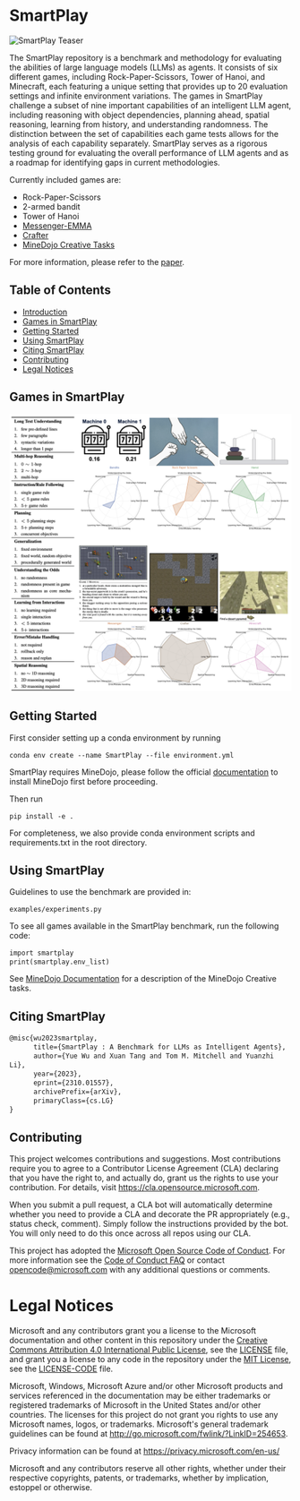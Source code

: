 # SmartPlay

![SmartPlay Teaser](assets/img/teaser.png)

The SmartPlay repository is a benchmark and methodology for evaluating the abilities of large language models (LLMs) as agents. It consists of six different games, including Rock-Paper-Scissors, Tower of Hanoi, and Minecraft, each featuring a unique setting that provides up to 20 evaluation settings and infinite environment variations. The games in SmartPlay challenge a subset of nine important capabilities of an intelligent LLM agent, including reasoning with object dependencies, planning ahead, spatial reasoning, learning from history, and understanding randomness. The distinction between the set of capabilities each game tests allows for the analysis of each capability separately. SmartPlay serves as a rigorous testing ground for evaluating the overall performance of LLM agents and as a roadmap for identifying gaps in current methodologies.

Currently included games are:
- Rock-Paper-Scissors
- 2-armed bandit
- Tower of Hanoi
- [Messenger-EMMA](https://github.com/ahjwang/messenger-emma)
- [Crafter](https://github.com/danijar/crafter)
- [MineDojo Creative Tasks](https://github.com/MineDojo/MineDojo/tree/main)

For more information, please refer to the [paper](https://arxiv.org/abs/2310.01557).

## Table of Contents

- [Introduction](#introduction)
- [Games in SmartPlay](#games-in-smartplay)
- [Getting Started](#getting-started)
- [Using SmartPlay](#using-smartplay)
- [Citing SmartPlay](#citing-smartplay)
- [Contributing](#contributing)
- [Legal Notices](#legal-notices)

## Games in SmartPlay <a name="games-in-smartplay"></a>
![Games in SmartPlay](assets/figures/fig2.png)

## Getting Started <a name="getting-started"></a>

First consider setting up a conda environment by running 
```
conda env create --name SmartPlay --file environment.yml
```

SmartPlay requires MineDojo, please follow the official [documentation](https://docs.minedojo.org/sections/getting_started/install.html#direct-install) to install MineDojo first before proceeding.

Then run

```
pip install -e .
```

For completeness, we also provide conda environment scripts and requirements.txt in the root directory.

## Using SmartPlay <a name="using-smartplay"></a>

Guidelines to use the benchmark are provided in:

```
examples/experiments.py
```

To see all games available in the SmartPlay benchmark, run the following code:

```
import smartplay
print(smartplay.env_list)
```

See [MineDojo Documentation](https://github.com/MineDojo/MineDojo/blob/main/minedojo/tasks/description_files/creative_tasks.yaml) for a description of the MineDojo Creative tasks.

## Citing SmartPlay <a name="citing-smartplay"></a>
```
@misc{wu2023smartplay,
      title={SmartPlay : A Benchmark for LLMs as Intelligent Agents}, 
      author={Yue Wu and Xuan Tang and Tom M. Mitchell and Yuanzhi Li},
      year={2023},
      eprint={2310.01557},
      archivePrefix={arXiv},
      primaryClass={cs.LG}
}
```

## Contributing <a name="contributing"></a>

This project welcomes contributions and suggestions.  Most contributions require you to agree to a
Contributor License Agreement (CLA) declaring that you have the right to, and actually do, grant us
the rights to use your contribution. For details, visit https://cla.opensource.microsoft.com.

When you submit a pull request, a CLA bot will automatically determine whether you need to provide
a CLA and decorate the PR appropriately (e.g., status check, comment). Simply follow the instructions
provided by the bot. You will only need to do this once across all repos using our CLA.

This project has adopted the [Microsoft Open Source Code of Conduct](https://opensource.microsoft.com/codeofconduct/).
For more information see the [Code of Conduct FAQ](https://opensource.microsoft.com/codeofconduct/faq/) or
contact [opencode@microsoft.com](mailto:opencode@microsoft.com) with any additional questions or comments.

# Legal Notices <a name="legal-notices"></a>

Microsoft and any contributors grant you a license to the Microsoft documentation and other content
in this repository under the [Creative Commons Attribution 4.0 International Public License](https://creativecommons.org/licenses/by/4.0/legalcode),
see the [LICENSE](LICENSE) file, and grant you a license to any code in the repository under the [MIT License](https://opensource.org/licenses/MIT), see the
[LICENSE-CODE](LICENSE-CODE) file.

Microsoft, Windows, Microsoft Azure and/or other Microsoft products and services referenced in the documentation
may be either trademarks or registered trademarks of Microsoft in the United States and/or other countries.
The licenses for this project do not grant you rights to use any Microsoft names, logos, or trademarks.
Microsoft's general trademark guidelines can be found at http://go.microsoft.com/fwlink/?LinkID=254653.

Privacy information can be found at https://privacy.microsoft.com/en-us/

Microsoft and any contributors reserve all other rights, whether under their respective copyrights, patents,
or trademarks, whether by implication, estoppel or otherwise.

